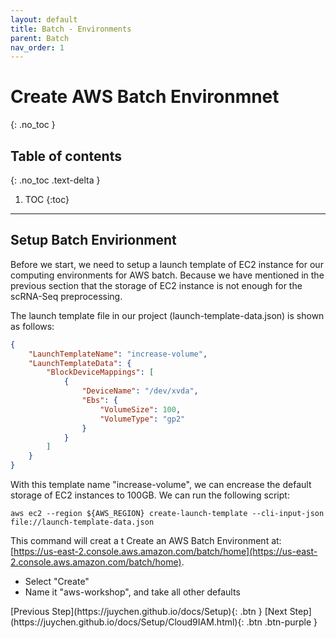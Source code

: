 ```yaml
---
layout: default
title: Batch - Environments
parent: Batch
nav_order: 1
---
```


# Create AWS Batch Environmnet
{: .no_toc }

## Table of contents
{: .no_toc .text-delta }

1. TOC
{:toc}

---

## Setup Batch Envirionment

Before we start, we need to setup a launch template of EC2 instance for our computing environments for AWS batch. Because we have mentioned in the previous section that the storage of EC2 instance is not enough for the scRNA-Seq preprocessing.

The launch template file in our project (launch-template-data.json) is shown as follows:
```json
{
    "LaunchTemplateName": "increase-volume",
    "LaunchTemplateData": {
        "BlockDeviceMappings": [
            {
                "DeviceName": "/dev/xvda",
                "Ebs": {
                    "VolumeSize": 100,
                    "VolumeType": "gp2"
                }
            }
        ]
    }
}
```
With this template name "increase-volume", we can encrease the default storage of EC2 instances to 100GB. We can run the following script: 

```shell
aws ec2 --region ${AWS_REGION} create-launch-template --cli-input-json file://launch-template-data.json
```



This command will creat a t
Create an AWS Batch Environment at: [https://us-east-2.console.aws.amazon.com/batch/home](https://us-east-2.console.aws.amazon.com/batch/home).

- Select "Create"
- Name it "aws-workshop", and take all other defaults

<div class="code-example" markdown="1">
[Previous Step](https://juychen.github.io/docs/Setup){: .btn }
[Next Step](https://juychen.github.io/docs/Setup/Cloud9IAM.html){: .btn .btn-purple }
</div>
